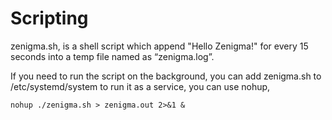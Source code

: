 # Scripting

zenigma.sh, is a shell script which append "Hello Zenigma!" for every 15 seconds into a temp file named as “zenigma.log”.

If you need to run the script on the background, you can add zenigma.sh to /etc/systemd/system to run it as a service, you can use nohup,

    nohup ./zenigma.sh > zenigma.out 2>&1 &


